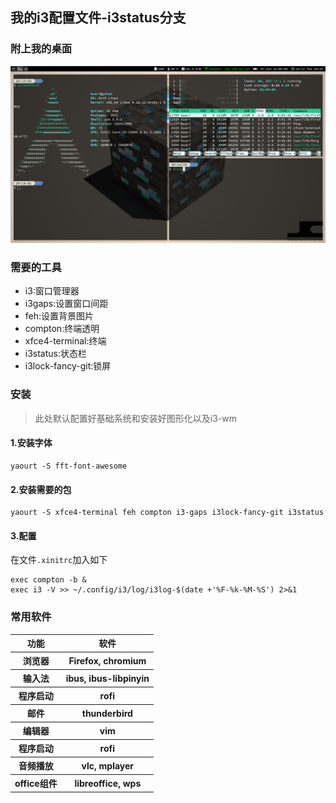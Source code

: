 ## 我的i3配置文件-i3status分支

### 附上我的桌面
![my_desktop](my_desktop.png)

### 需要的工具

* i3:窗口管理器
* i3gaps:设置窗口间距
* feh:设置背景图片
* compton:终端透明
* xfce4-terminal:终端
* i3status:状态栏
* i3lock-fancy-git:锁屏

### 安装

>此处默认配置好基础系统和安装好图形化以及i3-wm

#### 1.安装字体
```
yaourt -S fft-font-awesome
```
#### 2.安装需要的包
```
yaourt -S xfce4-terminal feh compton i3-gaps i3lock-fancy-git i3status
```
#### 3.配置
在文件`.xinitrc`加入如下
```
exec compton -b &
exec i3 -V >> ~/.config/i3/log/i3log-$(date +'%F-%k-%M-%S') 2>&1
```

### 常用软件

<table>
    <tr>
        <th>功能</th>
        <th>软件</th>
    </tr>
    <tr>
        <th>浏览器</th>
        <th>Firefox, chromium</th>
    </tr>
    <tr>
        <th>输入法</th>
        <th>ibus, ibus-libpinyin</th>
    </tr>
    <tr>
        <th>程序启动</th>
        <th>rofi</th>
    </tr>
    <tr>
        <th>邮件</th>
        <th>thunderbird</th>
    </tr>
    <tr>
        <th>编辑器</th>
        <th>vim</th>
    </tr>
    <tr>
        <th>程序启动</th>
        <th>rofi</th>
    </tr>
    <tr>
        <th>音频播放</th>
        <th>vlc, mplayer</th>
    </tr>
    <tr>
        <th>office组件</th>
        <th>libreoffice, wps</th>
    </tr>
</table>
